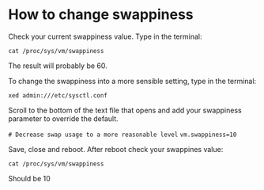 # How to change swappiness

Check your current swappiness value. Type in the terminal:

`cat /proc/sys/vm/swappiness`

The result will probably be 60.

To change the swappiness into a more sensible setting, type in the terminal:

`xed admin:///etc/sysctl.conf`

Scroll to the bottom of the text file that opens and add your swappiness parameter to override the default.

`# Decrease swap usage to a more reasonable level`
`vm.swappiness=10`

Save, close and reboot. After reboot check your swappines value:

`cat /proc/sys/vm/swappiness`

Should be 10